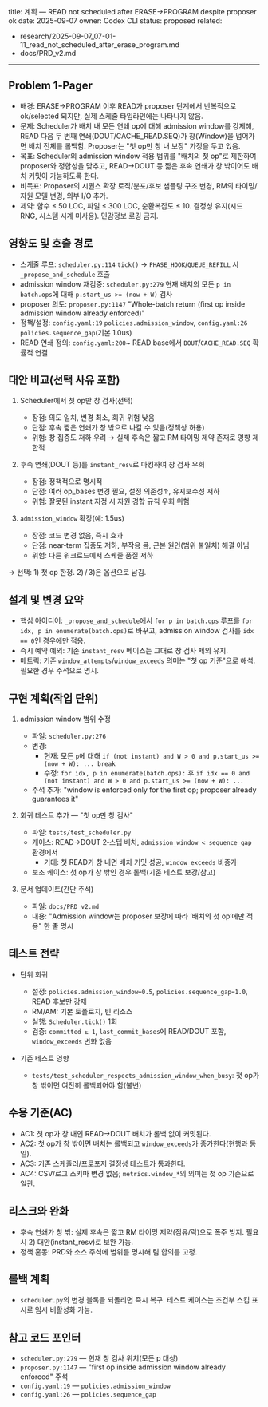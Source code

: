 title: 계획 — READ not scheduled after ERASE→PROGRAM despite proposer ok
date: 2025-09-07
owner: Codex CLI
status: proposed
related:
  - research/2025-09-07_07-01-11_read_not_scheduled_after_erase_program.md
  - docs/PRD_v2.md
---

## Problem 1‑Pager

- 배경: ERASE→PROGRAM 이후 READ가 proposer 단계에서 반복적으로 ok/selected 되지만, 실제 스케줄 타임라인에는 나타나지 않음.
- 문제: Scheduler가 배치 내 모든 연쇄 op에 대해 admission window를 강제해, READ 다음 두 번째 연쇄(DOUT/CACHE_READ.SEQ)가 창(Window)을 넘어가면 배치 전체를 롤백함. Proposer는 "첫 op만 창 내 보장" 가정을 두고 있음.
- 목표: Scheduler의 admission window 적용 범위를 "배치의 첫 op"로 제한하여 proposer와 정합성을 맞추고, READ→DOUT 등 짧은 후속 연쇄가 창 밖이어도 배치 커밋이 가능하도록 한다.
- 비목표: Proposer의 시퀀스 확장 로직/분포/후보 샘플링 구조 변경, RM의 타이밍/자원 모델 변경, 외부 I/O 추가.
- 제약: 함수 ≤ 50 LOC, 파일 ≤ 300 LOC, 순환복잡도 ≤ 10. 결정성 유지(시드 RNG, 시스템 시계 미사용). 민감정보 로깅 금지.

## 영향도 및 호출 경로

- 스케줄 루프: `scheduler.py:114` `tick()` → `PHASE_HOOK`/`QUEUE_REFILL` 시 `_propose_and_schedule` 호출
- admission window 재검증: `scheduler.py:279` 현재 배치의 모든 `p in batch.ops`에 대해 `p.start_us >= (now + W)` 검사
- proposer 의도: `proposer.py:1147` "Whole-batch return (first op inside admission window already enforced)"
- 정책/설정: `config.yaml:19` `policies.admission_window`, `config.yaml:26` `policies.sequence_gap`(기본 1.0us)
- READ 연쇄 정의: `config.yaml:200`~ READ base에서 `DOUT`/`CACHE_READ.SEQ` 확률적 연결

## 대안 비교(선택 사유 포함)

1) Scheduler에서 첫 op만 창 검사(선택)
   - 장점: 의도 일치, 변경 최소, 회귀 위험 낮음
   - 단점: 후속 짧은 연쇄가 창 밖으로 나갈 수 있음(정책상 허용)
   - 위험: 창 집중도 저하 우려 → 실제 후속은 짧고 RM 타이밍 제약 존재로 영향 제한적

2) 후속 연쇄(DOUT 등)를 `instant_resv`로 마킹하여 창 검사 우회
   - 장점: 정책적으로 명시적
   - 단점: 여러 op_bases 변경 필요, 설정 의존성↑, 유지보수성 저하
   - 위험: 잘못된 instant 지정 시 자원 경합 규칙 우회 위험

3) `admission_window` 확장(예: 1.5us)
   - 장점: 코드 변경 없음, 즉시 효과
   - 단점: near‑term 집중도 저하, 부작용 큼, 근본 원인(범위 불일치) 해결 아님
   - 위험: 다른 워크로드에서 스케줄 품질 저하

→ 선택: 1) 첫 op 한정. 2) / 3)은 옵션으로 남김.

## 설계 및 변경 요약

- 핵심 아이디어: `_propose_and_schedule`에서 `for p in batch.ops` 루프를 `for idx, p in enumerate(batch.ops)`로 바꾸고, admission window 검사를 `idx == 0`인 경우에만 적용.
- 즉시 예약 예외: 기존 `instant_resv` 베이스는 그대로 창 검사 제외 유지.
- 메트릭: 기존 `window_attempts`/`window_exceeds` 의미는 "첫 op 기준"으로 해석. 필요한 경우 주석으로 명시.

## 구현 계획(작업 단위)

1) admission window 범위 수정
   - 파일: `scheduler.py:276`
   - 변경: 
     - 현재: 모든 `p`에 대해 `if (not instant) and W > 0 and p.start_us >= (now + W): ... break`
     - 수정: `for idx, p in enumerate(batch.ops):` 후 `if idx == 0 and (not instant) and W > 0 and p.start_us >= (now + W): ...`
   - 주석 추가: "window is enforced only for the first op; proposer already guarantees it"

2) 회귀 테스트 추가 — "첫 op만 창 검사"
   - 파일: `tests/test_scheduler.py`
   - 케이스: READ→DOUT 2‑스텝 배치, `admission_window < sequence_gap` 환경에서
     - 기대: 첫 READ가 창 내면 배치 커밋 성공, `window_exceeds` 비증가
   - 보조 케이스: 첫 op가 창 밖인 경우 롤백(기존 테스트 보강/참고)

3) 문서 업데이트(간단 주석)
   - 파일: `docs/PRD_v2.md`
   - 내용: "Admission window는 proposer 보장에 따라 ‘배치의 첫 op’에만 적용" 한 줄 명시

## 테스트 전략

- 단위 회귀
  - 설정: `policies.admission_window=0.5`, `policies.sequence_gap=1.0`, READ 후보만 강제
  - RM/AM: 기본 토폴로지, 빈 리소스
  - 실행: `Scheduler.tick()` 1회
  - 검증: `committed ≥ 1`, `last_commit_bases`에 READ/DOUT 포함, `window_exceeds` 변화 없음

- 기존 테스트 영향
  - `tests/test_scheduler_respects_admission_window_when_busy`: 첫 op가 창 밖이면 여전히 롤백되어야 함(불변)

## 수용 기준(AC)

- AC1: 첫 op가 창 내인 READ→DOUT 배치가 롤백 없이 커밋된다.
- AC2: 첫 op가 창 밖이면 배치는 롤백되고 `window_exceeds`가 증가한다(현행과 동일).
- AC3: 기존 스케줄러/프로포저 결정성 테스트가 통과한다.
- AC4: CSV/로그 스키마 변경 없음; `metrics.window_*`의 의미는 첫 op 기준으로 일관.

## 리스크와 완화

- 후속 연쇄가 창 밖: 실제 후속은 짧고 RM 타이밍 제약(점유/락)으로 폭주 방지. 필요 시 2) 대안(instant_resv)로 보완 가능.
- 정책 혼동: PRD와 소스 주석에 범위를 명시해 팀 합의를 고정.

## 롤백 계획

- `scheduler.py`의 변경 블록을 되돌리면 즉시 복구. 테스트 케이스는 조건부 스킵 표시로 임시 비활성화 가능.

## 참고 코드 포인터

- `scheduler.py:279` — 현재 창 검사 위치(모든 p 대상)
- `proposer.py:1147` — "first op inside admission window already enforced" 주석
- `config.yaml:19` — `policies.admission_window`
- `config.yaml:26` — `policies.sequence_gap`

